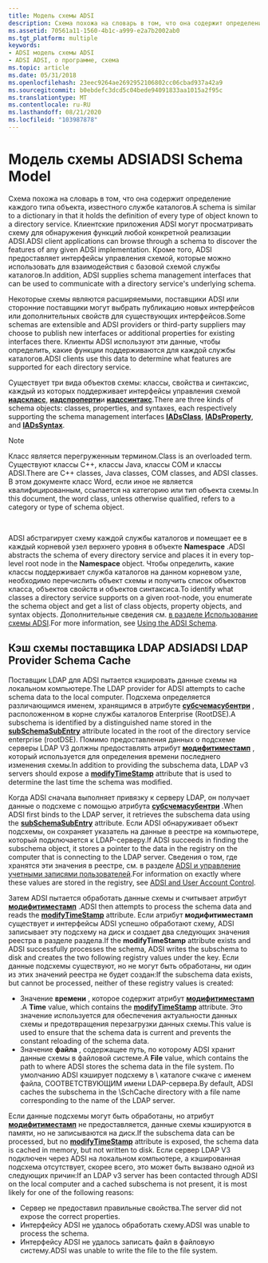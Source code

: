 ```yaml
---
title: Модель схемы ADSI
description: Схема похожа на словарь в том, что она содержит определение каждого типа объекта, известного службе каталогов.
ms.assetid: 70561a11-1560-4b1c-a999-e2a7b2002ab0
ms.tgt_platform: multiple
keywords:
- ADSI модель схемы ADSI
- ADSI ADSI, о программе, схема
ms.topic: article
ms.date: 05/31/2018
ms.openlocfilehash: 23eec9264ae2692952106802cc06cbad937a42a9
ms.sourcegitcommit: b0ebdefc3dcd5c04bede94091833aa1015a2f95c
ms.translationtype: MT
ms.contentlocale: ru-RU
ms.lasthandoff: 08/21/2020
ms.locfileid: "103987878"
---
```

# <a name="adsi-schema-model"></a><span data-ttu-id="557f2-105">Модель схемы ADSI</span><span class="sxs-lookup"><span data-stu-id="557f2-105">ADSI Schema Model</span></span>

<span data-ttu-id="557f2-106">Схема похожа на словарь в том, что она содержит определение каждого типа объекта, известного службе каталогов.</span><span class="sxs-lookup"><span data-stu-id="557f2-106">A schema is similar to a dictionary in that it holds the definition of every type of object known to a directory service.</span></span> <span data-ttu-id="557f2-107">Клиентские приложения ADSI могут просматривать схему для обнаружения функций любой конкретной реализации ADSI.</span><span class="sxs-lookup"><span data-stu-id="557f2-107">ADSI client applications can browse through a schema to discover the features of any given ADSI implementation.</span></span> <span data-ttu-id="557f2-108">Кроме того, ADSI предоставляет интерфейсы управления схемой, которые можно использовать для взаимодействия с базовой схемой службы каталогов.</span><span class="sxs-lookup"><span data-stu-id="557f2-108">In addition, ADSI supplies schema management interfaces that can be used to communicate with a directory service's underlying schema.</span></span>

<span data-ttu-id="557f2-109">Некоторые схемы являются расширяемыми, поставщики ADSI или сторонние поставщики могут выбрать публикацию новых интерфейсов или дополнительных свойств для существующих интерфейсов.</span><span class="sxs-lookup"><span data-stu-id="557f2-109">Some schemas are extensible and ADSI providers or third-party suppliers may choose to publish new interfaces or additional properties for existing interfaces there.</span></span> <span data-ttu-id="557f2-110">Клиенты ADSI используют эти данные, чтобы определить, какие функции поддерживаются для каждой службы каталогов.</span><span class="sxs-lookup"><span data-stu-id="557f2-110">ADSI clients use this data to determine what features are supported for each directory service.</span></span>

<span data-ttu-id="557f2-111">Существует три вида объектов схемы: классы, свойства и синтаксис, каждый из которых поддерживает интерфейсы управления схемой [**иадскласс**](/windows/desktop/api/Iads/nn-iads-iadsclass), [**иадспроперти**](/windows/desktop/api/Iads/nn-iads-iadsproperty)и [**иадссинтакс**](/windows/desktop/api/Iads/nn-iads-iadssyntax).</span><span class="sxs-lookup"><span data-stu-id="557f2-111">There are three kinds of schema objects: classes, properties, and syntaxes, each respectively supporting the schema management interfaces [**IADsClass**](/windows/desktop/api/Iads/nn-iads-iadsclass), [**IADsProperty**](/windows/desktop/api/Iads/nn-iads-iadsproperty), and [**IADsSyntax**](/windows/desktop/api/Iads/nn-iads-iadssyntax).</span></span>

> [!Note]  
> <span data-ttu-id="557f2-112">Класс является перегруженным термином.</span><span class="sxs-lookup"><span data-stu-id="557f2-112">Class is an overloaded term.</span></span> <span data-ttu-id="557f2-113">Существуют классы C++, классы Java, классы COM и классы ADSI.</span><span class="sxs-lookup"><span data-stu-id="557f2-113">There are C++ classes, Java classes, COM classes, and ADSI classes.</span></span> <span data-ttu-id="557f2-114">В этом документе класс Word, если иное не является квалифицированным, ссылается на категорию или тип объекта схемы.</span><span class="sxs-lookup"><span data-stu-id="557f2-114">In this document, the word class, unless otherwise qualified, refers to a category or type of schema object.</span></span>

 

<span data-ttu-id="557f2-115">ADSI абстрагирует схему каждой службы каталогов и помещает ее в каждый корневой узел верхнего уровня в объекте **Namespace** .</span><span class="sxs-lookup"><span data-stu-id="557f2-115">ADSI abstracts the schema of every directory service and places it in every top-level root node in the **Namespace** object.</span></span> <span data-ttu-id="557f2-116">Чтобы определить, какие классы поддерживает служба каталогов на данном корневом узле, необходимо перечислить объект схемы и получить список объектов класса, объектов свойств и объектов синтаксиса.</span><span class="sxs-lookup"><span data-stu-id="557f2-116">To identify what classes a directory service supports on a given root-node, you enumerate the schema object and get a list of class objects, property objects, and syntax objects.</span></span> <span data-ttu-id="557f2-117">Дополнительные сведения см. [в разделе Использование схемы ADSI](using-the-adsi-schema.md).</span><span class="sxs-lookup"><span data-stu-id="557f2-117">For more information, see [Using the ADSI Schema](using-the-adsi-schema.md).</span></span>

## <a name="adsi-ldap-provider-schema-cache"></a><span data-ttu-id="557f2-118">Кэш схемы поставщика LDAP ADSI</span><span class="sxs-lookup"><span data-stu-id="557f2-118">ADSI LDAP Provider Schema Cache</span></span>

<span data-ttu-id="557f2-119">Поставщик LDAP для ADSI пытается кэшировать данные схемы на локальном компьютере.</span><span class="sxs-lookup"><span data-stu-id="557f2-119">The LDAP provider for ADSI attempts to cache schema data to the local computer.</span></span> <span data-ttu-id="557f2-120">Подсхема определяется различающимся именем, хранящимся в атрибуте [**субсчемасубентри**](/windows/desktop/ADSchema/a-subschemasubentry) , расположенном в корне службы каталогов Enterprise (RootDSE).</span><span class="sxs-lookup"><span data-stu-id="557f2-120">A subschema is identified by a distinguished name stored in the [**subSchemaSubEntry**](/windows/desktop/ADSchema/a-subschemasubentry) attribute located in the root of the directory service enterprise (rootDSE).</span></span> <span data-ttu-id="557f2-121">Помимо предоставления данных о подсхеме серверы LDAP V3 должны предоставлять атрибут [**модифитиместамп**](/windows/desktop/ADSchema/a-modifytimestamp) , который используется для определения времени последнего изменения схемы.</span><span class="sxs-lookup"><span data-stu-id="557f2-121">In addition to providing the subschema data, LDAP v3 servers should expose a [**modifyTimeStamp**](/windows/desktop/ADSchema/a-modifytimestamp) attribute that is used to determine the last time the schema was modified.</span></span>

<span data-ttu-id="557f2-122">Когда ADSI сначала выполняет привязку к серверу LDAP, он получает данные о подсхеме с помощью атрибута [**субсчемасубентри**](/windows/desktop/ADSchema/a-subschemasubentry) .</span><span class="sxs-lookup"><span data-stu-id="557f2-122">When ADSI first binds to the LDAP server, it retrieves the subschema data using the [**subSchemaSubEntry**](/windows/desktop/ADSchema/a-subschemasubentry) attribute.</span></span> <span data-ttu-id="557f2-123">Если ADSI обнаруживает объект подсхемы, он сохраняет указатель на данные в реестре на компьютере, который подключается к LDAP-серверу.</span><span class="sxs-lookup"><span data-stu-id="557f2-123">If ADSI succeeds in finding the subschema object, it stores a pointer to the data in the registry on the computer that is connecting to the LDAP server.</span></span> <span data-ttu-id="557f2-124">Сведения о том, где хранятся эти значения в реестре, см. в разделе [ADSI и управление учетными записями пользователей](adsi-and-uac.md).</span><span class="sxs-lookup"><span data-stu-id="557f2-124">For information on exactly where these values are stored in the registry, see [ADSI and User Account Control](adsi-and-uac.md).</span></span>

<span data-ttu-id="557f2-125">Затем ADSI пытается обработать данные схемы и считывает атрибут [**модифитиместамп**](/windows/desktop/ADSchema/a-modifytimestamp) .</span><span class="sxs-lookup"><span data-stu-id="557f2-125">ADSI then attempts to process the schema data and reads the [**modifyTimeStamp**](/windows/desktop/ADSchema/a-modifytimestamp) attribute.</span></span> <span data-ttu-id="557f2-126">Если атрибут **модифитиместамп** существует и интерфейсы ADSI успешно обработают схему, ADSI записывает эту подсхему на диск и создает два следующих значения реестра в разделе раздела.</span><span class="sxs-lookup"><span data-stu-id="557f2-126">If the **modifyTimeStamp** attribute exists and ADSI successfully processes the schema, ADSI writes the subschema to disk and creates the two following registry values under the key.</span></span> <span data-ttu-id="557f2-127">Если данные подсхемы существуют, но не могут быть обработаны, ни один из этих значений реестра не будет создан:</span><span class="sxs-lookup"><span data-stu-id="557f2-127">If the subschema data exists, but cannot be processed, neither of these registry values is created:</span></span>

-   <span data-ttu-id="557f2-128">Значение **времени** , которое содержит атрибут [**модифитиместамп**](/windows/desktop/ADSchema/a-modifytimestamp) .</span><span class="sxs-lookup"><span data-stu-id="557f2-128">A **Time** value, which contains the [**modifyTimeStamp**](/windows/desktop/ADSchema/a-modifytimestamp) attribute.</span></span> <span data-ttu-id="557f2-129">Это значение используется для обеспечения актуальности данных схемы и предотвращения перезагрузки данных схемы.</span><span class="sxs-lookup"><span data-stu-id="557f2-129">This value is used to ensure that the schema data is current and prevents the constant reloading of the schema data.</span></span>
-   <span data-ttu-id="557f2-130">Значение **файла** , содержащее путь, по которому ADSI хранит данные схемы в файловой системе.</span><span class="sxs-lookup"><span data-stu-id="557f2-130">A **File** value, which contains the path to where ADSI stores the schema data in the file system.</span></span> <span data-ttu-id="557f2-131">По умолчанию ADSI кэширует подсхему в <systemroot> \\ каталоге счкаче с именем файла, СООТВЕТСТВУЮЩИМ имени LDAP-сервера.</span><span class="sxs-lookup"><span data-stu-id="557f2-131">By default, ADSI caches the subschema in the <systemroot>\\SchCache directory with a file name corresponding to the name of the LDAP server.</span></span>

<span data-ttu-id="557f2-132">Если данные подсхемы могут быть обработаны, но атрибут [**модифитиместамп**](/windows/desktop/ADSchema/a-modifytimestamp) не предоставляется, данные схемы кэшируются в памяти, но не записываются на диск.</span><span class="sxs-lookup"><span data-stu-id="557f2-132">If the subschema data can be processed, but no [**modifyTimeStamp**](/windows/desktop/ADSchema/a-modifytimestamp) attribute is exposed, the schema data is cached in memory, but not written to disk.</span></span> <span data-ttu-id="557f2-133">Если сервер LDAP V3 подключен через ADSI на локальном компьютере, а кэшированная подсхема отсутствует, скорее всего, это может быть вызвано одной из следующих причин:</span><span class="sxs-lookup"><span data-stu-id="557f2-133">If an LDAP v3 server has been contacted through ADSI on the local computer and a cached subschema is not present, it is most likely for one of the following reasons:</span></span>

-   <span data-ttu-id="557f2-134">Сервер не предоставил правильные свойства.</span><span class="sxs-lookup"><span data-stu-id="557f2-134">The server did not expose the correct properties.</span></span>
-   <span data-ttu-id="557f2-135">Интерфейсу ADSI не удалось обработать схему.</span><span class="sxs-lookup"><span data-stu-id="557f2-135">ADSI was unable to process the schema.</span></span>
-   <span data-ttu-id="557f2-136">Интерфейсу ADSI не удалось записать файл в файловую систему.</span><span class="sxs-lookup"><span data-stu-id="557f2-136">ADSI was unable to write the file to the file system.</span></span>

 

 